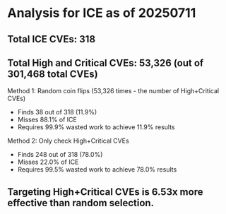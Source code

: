 # Analysis for ICE as of 20250711

## Total ICE CVEs: 318
## Total High and Critical CVEs: 53,326 (out of 301,468 total CVEs)

Method 1: Random coin flips (53,326 times - the number of High+Critical CVEs)
  - Finds 38 out of 318 (11.9%)
  - Misses 88.1% of ICE
  - Requires 99.9% wasted work to achieve 11.9% results

Method 2: Only check High+Critical CVEs
  - Finds 248 out of 318 (78.0%)
  - Misses 22.0% of ICE
  - Requires 99.5% wasted work to achieve 78.0% results

## Targeting High+Critical CVEs is 6.53x more effective than random selection.
